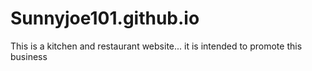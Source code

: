 # Sunnyjoe101.github.io
This is a kitchen and restaurant website... it is intended to promote this business 